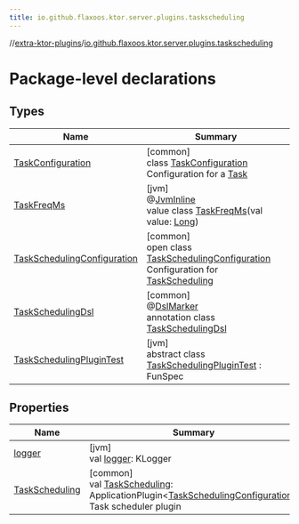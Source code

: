 ```yaml
---
title: io.github.flaxoos.ktor.server.plugins.taskscheduling
---
```

//[extra-ktor-plugins](../../index.md)/[io.github.flaxoos.ktor.server.plugins.taskscheduling](index.md)



# Package-level declarations



## Types


| Name | Summary |
|---|---|
| [TaskConfiguration](-task-configuration/index.md) | [common]<br>class [TaskConfiguration](-task-configuration/index.md)<br>Configuration for a [Task](../io.github.flaxoos.ktor.server.plugins.taskscheduling.tasks/-task/index.md) |
| [TaskFreqMs](-task-freq-ms/index.md) | [jvm]<br>@[JvmInline](https://kotlinlang.org/api/latest/jvm/stdlib/kotlin.jvm/-jvm-inline/index.md)<br>value class [TaskFreqMs](-task-freq-ms/index.md)(val value: [Long](https://kotlinlang.org/api/latest/jvm/stdlib/kotlin/-long/index.md)) |
| [TaskSchedulingConfiguration](-task-scheduling-configuration/index.md) | [common]<br>open class [TaskSchedulingConfiguration](-task-scheduling-configuration/index.md)<br>Configuration for [TaskScheduling](-task-scheduling.md) |
| [TaskSchedulingDsl](-task-scheduling-dsl/index.md) | [common]<br>@[DslMarker](https://kotlinlang.org/api/latest/jvm/stdlib/kotlin/-dsl-marker/index.md)<br>annotation class [TaskSchedulingDsl](-task-scheduling-dsl/index.md) |
| [TaskSchedulingPluginTest](-task-scheduling-plugin-test/index.md) | [jvm]<br>abstract class [TaskSchedulingPluginTest](-task-scheduling-plugin-test/index.md) : FunSpec |


## Properties


| Name | Summary |
|---|---|
| [logger](logger.md) | [jvm]<br>val [logger](logger.md): KLogger |
| [TaskScheduling](-task-scheduling.md) | [common]<br>val [TaskScheduling](-task-scheduling.md): ApplicationPlugin&lt;[TaskSchedulingConfiguration](-task-scheduling-configuration/index.md)&gt;<br>Task scheduler plugin |

